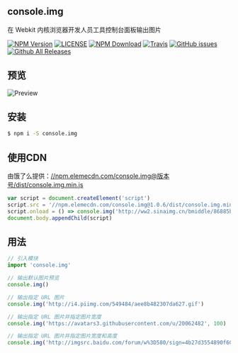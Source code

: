 ## console.img 
在 Webkit 内核浏览器开发人员工具控制台面板输出图片

[![NPM Version](https://img.shields.io/npm/v/console.img.svg)](https://www.npmjs.com/package/console.img)
[![LICENSE](https://img.shields.io/npm/l/console.img.svg)](https://www.npmjs.com/package/console.img)
[![NPM Download](https://img.shields.io/npm/dw/console.img.svg)](https://www.npmjs.com/package/console.img)
[![Travis](https://img.shields.io/travis/u3u/console.img.svg)](https://travis-ci.org/u3u/console.img)
[![GitHub issues](https://img.shields.io/github/issues/u3u/console.img.svg)](https://github.com/u3u/console.img/issues)
[![Github All Releases](https://img.shields.io/github/downloads/u3u/console.img/total.svg)](https://github.com/u3u/console.img)

## 预览

![Preview](http://i4.piimg.com/549484/aee8b482307da627.gif)

## 安装

```sh
$ npm i -S console.img
```

## 使用CDN

由饿了么提供：[//npm.elemecdn.com/console.img@版本号/dist/console.img.min.js](//npm.elemecdn.com/console.img@1.0.6/dist/console.img.min.js)

```javascript
var script = document.createElement('script')
script.src = '//npm.elemecdn.com/console.img@1.0.6/dist/console.img.min.js'
script.onload = () => console.img('http://ww2.sinaimg.cn/bmiddle/86885b06gy1fev92c193nj20qo1benpd.jpg')
document.body.appendChild(script)
```

## 用法

```javascript
// 引入模块
import 'console.img'

// 输出默认图片预览
console.img()

// 输出指定 URL 图片
console.img('http://i4.piimg.com/549484/aee8b482307da627.gif')

// 输出指定 URL 图片并指定图片宽度
console.img('https://avatars3.githubusercontent.com/u/20062482', 100)

// 输出指定 URL 图片并指定图片宽度和高度
console.img('http://imgsrc.baidu.com/forum/w%3D580/sign=4b27d3554890f60304b09c4f0913b370/e42eb6003af33a8728f55f7ec45c10385243b5d5.jpg', 400, 200)
```

